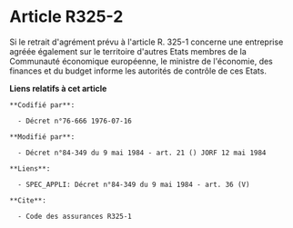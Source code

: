 # Article R325-2

Si le retrait d'agrément prévu à l'article R. 325-1 concerne une entreprise agréée également sur le territoire d'autres Etats
membres de la Communauté économique européenne, le ministre de l'économie, des finances et du budget informe les autorités de
contrôle de ces Etats.

**Liens relatifs à cet article**

	**Codifié par**:

	  - Décret n°76-666 1976-07-16

	**Modifié par**:

	  - Décret n°84-349 du 9 mai 1984 - art. 21 () JORF 12 mai 1984

	**Liens**:

	  - SPEC_APPLI: Décret n°84-349 du 9 mai 1984 - art. 36 (V)

	**Cite**:

	  - Code des assurances R325-1
